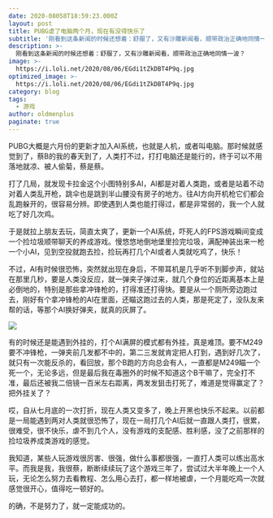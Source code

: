 ```yaml
---
date: 2020-08058T18:59:23.000Z
layout: post
title: PUBG虐了电脑两个月，现在有没得快乐了
subtitle: '刚看到这条新闻的时候还想着：舒服了，又有沙雕新闻看，顺带政治正确地同情一波？'
description: >-
  刚看到这条新闻的时候还想着：舒服了，又有沙雕新闻看，顺带政治正确地同情一波？
image: >-
  https://i.loli.net/2020/08/06/EGdi1tZkDBT4P9q.jpg
optimized_image: >-
  https://i.loli.net/2020/08/06/EGdi1tZkDBT4P9q.jpg
category: blog
tags:
  - 游戏
author: oldmenplus
paginate: true
---
```


PUBG大概是六月份的更新才加入AI系统，也就是人机，或者叫电脑。那时候就感觉到了，蔡B的我的春天到了，人类打不过，打打电脑还是能行的，终于可以不用落地就凉、被人偷菊，蔡是蔡。

打了几局，就发现卡拉金这个小图特别多AI，AI都是对着人类跑，或者是站着不动对着人类乱开枪，跳伞也是跳到半山腰没有房子的地方。往AI方向开机枪它们都会乱跑躲开的，很容易分辨。即使遇到人类也能打得过，都是非常弱的，我一个人就吃了好几次鸡。

于是就拉上朋友去玩，简直太爽了，更新一个AI系统，吓死人的FPS游戏瞬间变成一个捡垃圾顺带聊天的养成游戏。慢悠悠地倒地堡里捡完垃圾，满配神装出来一枪一个小AI，见到空投就跑去捡，捡玩再打几个AI或者人类就吃鸡了，快乐！

不过，AI有时候很恐怖，突然就出现在身后，不带耳机是几乎听不到脚步声，就站在那里几秒，要是人类没反应，就一弹夹子弹过来，就几个身位的近距离基本上是必倒地的，特别是那些拿冲锋枪的，打得准还打得快。要是从一个厕所旁边跑过去，刚好有个拿冲锋枪的AI在里面，还瞄这跑过去的人类，那是死定了，没队友来帮的话，等那个AI换好弹夹，就真的灰屏了。

![](https://i.loli.net/2020/08/06/OlQqU5mfePMp2Zz.jpg)

有的时候还是能遇到外挂的，打个AI满屏的模式都有外挂，真是难顶。要不M249要不冲锋枪，一弹夹前几发都不中的，第二三发就肯定把人打到，遇到好几次了，就只有一次能反杀的，看回放，那个B跑的方向总会有人，一直都是M249瞄一个死一个，无论多远，但是最后我在毒圈外的时候不知道这个B干嘛了，完全打不准，最后还被我二倍镜一百米左右距离，两发发狙击打死了，难道是觉得赢定了？把外挂关了？

哎，自从七月底的一次打折，现在人类又变多了，晚上开黑也快乐不起来。以前都是一局能遇到两对人类就很恐怖了，现在一局打几个AI后就一直跟人类打，很累，很难受，很不快乐，虐不到几个人，没有游戏的支配感、胜利感，没了之前那样的捡垃圾养成类游戏的感觉。

我知道，某些人玩游戏很厉害、很强，做什么事都很强，一直打人类可以练出高水平。而我是我，我很蔡，断断续续玩了这个游戏三年了，尝试过大半年晚上一个人玩，无论怎么努力去看教程、怎么用心去打，都一样地被虐，一个月能吃鸡一次就感觉很开心，值得吃一顿好的。

的确，不是努力了，就一定能成功的。